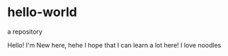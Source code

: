 # hello-world
 a repository

Hello! 
I'm New here, hehe
I hope that I can learn a lot here!
I love noodles
